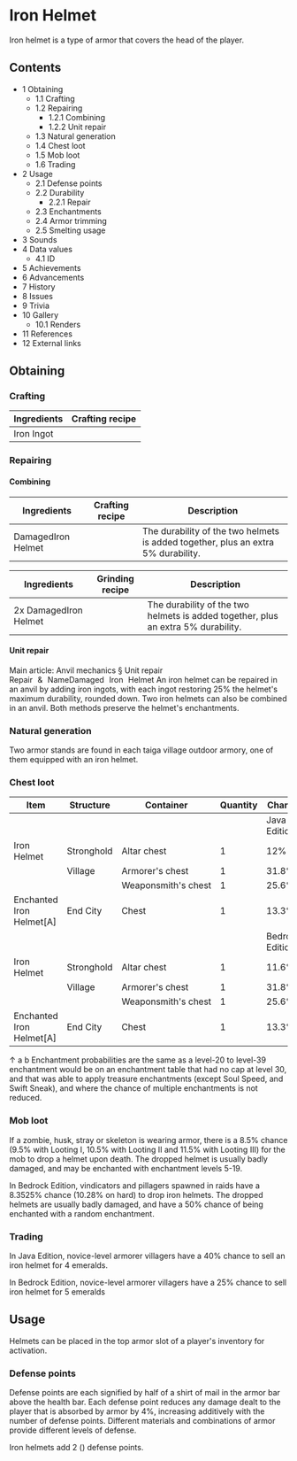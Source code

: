 # Iron Helmet
Iron helmet is a type of armor that covers the head of the player.

## Contents
- 1 Obtaining
	- 1.1 Crafting
	- 1.2 Repairing
		- 1.2.1 Combining
		- 1.2.2 Unit repair
	- 1.3 Natural generation
	- 1.4 Chest loot
	- 1.5 Mob loot
	- 1.6 Trading
- 2 Usage
	- 2.1 Defense points
	- 2.2 Durability
		- 2.2.1 Repair
	- 2.3 Enchantments
	- 2.4 Armor trimming
	- 2.5 Smelting usage
- 3 Sounds
- 4 Data values
	- 4.1 ID
- 5 Achievements
- 6 Advancements
- 7 History
- 8 Issues
- 9 Trivia
- 10 Gallery
	- 10.1 Renders
- 11 References
- 12 External links

## Obtaining
### Crafting
| Ingredients | Crafting recipe |
|-------------|-----------------|
| Iron Ingot  |                 |

### Repairing
#### Combining
| Ingredients        | Crafting recipe | Description                                                                       |
|--------------------|-----------------|-----------------------------------------------------------------------------------|
| DamagedIron Helmet |                 | The durability of the two helmets is added together, plus an extra 5% durability. |

| Ingredients           | Grinding recipe | Description                                                                       |
|-----------------------|-----------------|-----------------------------------------------------------------------------------|
| 2x DamagedIron Helmet |                 | The durability of the two helmets is added together, plus an extra 5% durability. |

#### Unit repair
Main article: Anvil mechanics § Unit repair
Repair & NameDamaged Iron Helmet
An iron helmet can be repaired in an anvil by adding iron ingots, with each ingot restoring 25% the helmet's maximum durability, rounded down. Two iron helmets can also be combined in an anvil. Both methods preserve the helmet's enchantments.

### Natural generation
Two armor stands are found in each taiga village outdoor armory, one of them equipped with an iron helmet.

### Chest loot
| Item                     | Structure  | Container           | Quantity | Chance          |
|--------------------------|------------|---------------------|----------|-----------------|
|                          |            |                     |          | Java Edition    |
| Iron Helmet              | Stronghold | Altar chest         | 1        | 12%             |
|                          | Village    | Armorer's chest     | 1        | 31.8%           |
|                          |            | Weaponsmith's chest | 1        | 25.6%           |
| Enchanted Iron Helmet[A] | End City   | Chest               | 1        | 13.3%           |
|                          |            |                     |          | Bedrock Edition |
| Iron Helmet              | Stronghold | Altar chest         | 1        | 11.6%           |
|                          | Village    | Armorer's chest     | 1        | 31.8%           |
|                          |            | Weaponsmith's chest | 1        | 25.6%           |
| Enchanted Iron Helmet[A] | End City   | Chest               | 1        | 13.3%           |


↑ a b Enchantment probabilities are the same as a level-20 to level-39 enchantment would be on an enchantment table that had no cap at level 30, and that was able to apply treasure enchantments (except Soul Speed, and Swift Sneak), and where the chance of multiple enchantments is not reduced.


### Mob loot
If a zombie, husk, stray or skeleton is wearing armor, there is a 8.5% chance (9.5% with Looting I, 10.5% with Looting II and 11.5% with Looting III) for the mob to drop a helmet upon death. The dropped helmet is usually badly damaged, and may be enchanted with enchantment levels 5-19.

In Bedrock Edition, vindicators and pillagers spawned in raids have a 8.3525% chance (10.28% on hard) to drop iron helmets. The dropped helmets are usually badly damaged, and have a 50% chance of being enchanted with a random enchantment.

### Trading
In Java Edition, novice-level armorer villagers have a 40% chance to sell an iron helmet for 4 emeralds.

In Bedrock Edition, novice-level armorer villagers have a 25% chance to sell iron helmet for 5 emeralds

## Usage
Helmets can be placed in the top armor slot of a player's inventory for activation.

### Defense points
Defense points are each signified by half of a shirt of mail in the armor bar above the health bar. Each defense point reduces any damage dealt to the player that is absorbed by armor by 4%, increasing additively with the number of defense points. Different materials and combinations of armor provide different levels of defense.

Iron helmets add 2 () defense points.

